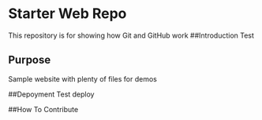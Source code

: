 # Starter Web Repo

This repository is for showing how Git and GitHub work
##Introduction
Test

## Purpose

Sample website with plenty of files for demos

##Depoyment
Test deploy

##How To Contribute 	